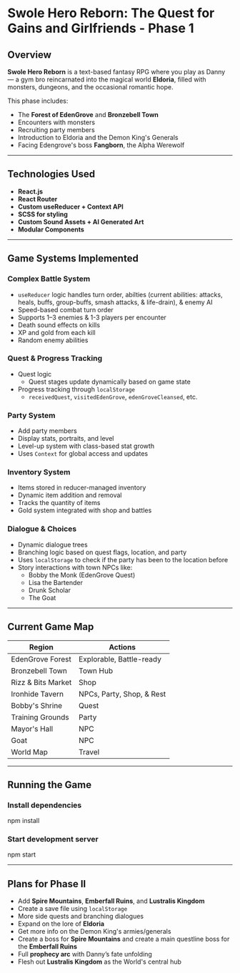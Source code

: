 # Swole Hero Reborn: The Quest for Gains and Girlfriends - Phase 1

## Overview

**Swole Hero Reborn** is a text-based fantasy RPG where you play as Danny — a gym bro reincarnated into the magical world **Eldoria**, filled with monsters, dungeons, and the occasional romantic hope. 

This phase includes:
- The **Forest of EdenGrove** and **Bronzebell Town**
- Encounters with monsters
- Recruiting party members
- Introduction to Eldoria and the Demon King's Generals
- Facing Edengrove's boss **Fangborn**, the Alpha Werewolf

---

## Technologies Used
- **React.js**
- **React Router**
- **Custom useReducer + Context API**
- **SCSS for styling**
- **Custom Sound Assets + AI Generated Art**
- **Modular Components**

---

## Game Systems Implemented

### Complex Battle System
- `useReducer` logic handles turn order, abilties (current abilities: attacks, heals, buffs, group-buffs, smash attacks, & life-drain), & enemy AI
- Speed-based combat turn order
- Supports 1–3 enemies & 1-3 players per encounter
- Death sound effects on kills
- XP and gold from each kill
- Random enemy abilities

### Quest & Progress Tracking
- Quest logic
  - Quest stages update dynamically based on game state
- Progress tracking through `localStorage`
  - `receivedQuest`, `visitedEdenGrove`, `edenGroveCleansed`, etc.

### Party System
- Add party members
- Display stats, portraits, and level
- Level-up system with class-based stat growth
- Uses `Context` for global access and updates

### Inventory System
- Items stored in reducer-managed inventory
- Dynamic item addition and removal
- Tracks the quantity of items
- Gold system integrated with shop and battles

### Dialogue & Choices
- Dynamic dialogue trees
- Branching logic based on quest flags, location, and party
- Uses `localStorage` to check if the party has been to the location before
- Story interactions with town NPCs like:
  - Bobby the Monk (EdenGrove Quest)
  - Lisa the Bartender
  - Drunk Scholar
  - The Goat

---

## Current Game Map

| Region | Actions |
|--------|--------|
| EdenGrove Forest | Explorable, Battle-ready |
| Bronzebell Town | Town Hub |
| Rizz & Bits Market | Shop |
| Ironhide Tavern | NPCs, Party, Shop, & Rest |
| Bobby's Shrine | Quest |
| Training Grounds | Party |
| Mayor's Hall | NPC |
| Goat | NPC |
| World Map | Travel |

---

## Running the Game

### Install dependencies
npm install

### Start development server
npm start

---

## Plans for Phase II

- Add **Spire Mountains**, **Emberfall Ruins**, and **Lustralis Kingdom**
- Create a save file using `localStorage`
- More side quests and branching dialogues
- Expand on the lore of **Eldoria**
- Get more info on the Demon King's armies/generals
- Create a boss for **Spire Mountains** and create a main questline boss for the **Emberfall Ruins** 
- Full **prophecy arc** with Danny’s fate unfolding
- Flesh out **Lustralis Kingdom** as the World's central hub
